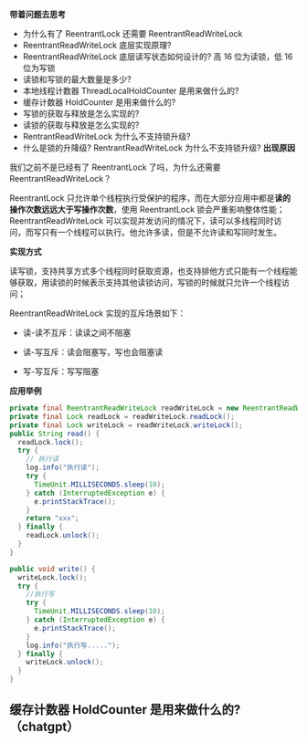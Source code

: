 **带着问题去思考**

- 为什么有了 ReentrantLock 还需要 ReentrantReadWriteLock
- ReentrantReadWriteLock 底层实现原理?
- ReentrantReadWriteLock 底层读写状态如何设计的? 高 16 位为读锁，低 16 位为写锁
- 读锁和写锁的最大数量是多少?
- 本地线程计数器 ThreadLocalHoldCounter 是用来做什么的?
- 缓存计数器 HoldCounter 是用来做什么的?
- 写锁的获取与释放是怎么实现的?
- 读锁的获取与释放是怎么实现的?
- RentrantReadWriteLock 为什么不支持锁升级?
- 什么是锁的升降级? RentrantReadWriteLock 为什么不支持锁升级?
  **出现原因**

我们之前不是已经有了 ReentrantLock 了吗，为什么还需要 ReentrantReadWriteLock？

ReentrantLock 只允许单个线程执行受保护的程序，而在大部分应用中都是**读的操作次数远远大于写操作次数**，使用 ReentrantLock 锁会严重影响整体性能；ReentrantReadWriteLock 可以实现并发访问的情况下，读可以多线程同时访问，而写只有一个线程可以执行。他允许多读，但是不允许读和写同时发生。

**实现方式**

读写锁，支持共享方式多个线程同时获取资源，也支持排他方式只能有一个线程能够获取，用读锁的时候表示支持其他读锁访问，写锁的时候就只允许一个线程访问；

ReentrantReadWriteLock 实现的互斥场景如下：

- 读-读不互斥：读读之间不阻塞

- 读-写互斥：读会阻塞写，写也会阻塞读

- 写-写互斥：写写阻塞

**应用举例**

```java
private final ReentrantReadWriteLock readWriteLock = new ReentrantReadWriteLock();
private final Lock readLock = readWriteLock.readLock();
private final Lock writeLock = readWriteLock.writeLock();
public String read() {
  readLock.lock();
  try {
    // 执行读
    log.info("执行读");
    try {
      TimeUnit.MILLISECONDS.sleep(10);
    } catch (InterruptedException e) {
      e.printStackTrace();
    }
    return "xxx";
  } finally {
    readLock.unlock();
  }
}

public void write() {
  writeLock.lock();
  try {
    //执行写
    try {
      TimeUnit.MILLISECONDS.sleep(10);
    } catch (InterruptedException e) {
      e.printStackTrace();
    }
    log.info("执行写.....");
  } finally {
    writeLock.unlock();
  }
}
```

## 缓存计数器 HoldCounter 是用来做什么的?（chatgpt）
